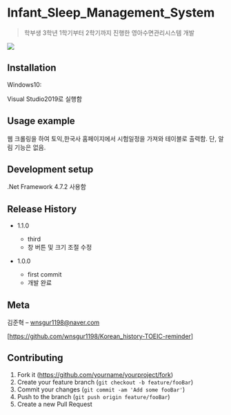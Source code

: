 # Infant_Sleep_Management_System
>학부생 3학년 1학기부터 2학기까지 진행한 영아수면관리시스템 개발

![](readme-img/header.jpg)

## Installation

Windows10:

Visual Studio2019로 실행함

## Usage example

웹 크롤링을 하여 토익,한국사 홈페이지에서 시험일정을 가져와 테이블로 출력함.
단, 알림 기능은 없음.

## Development setup

.Net Framework 4.7.2 사용함

## Release History

* 1.1.0
    * third
    * 창 버튼 및 크기 조절 수정

* 1.0.0
    * first commit
    * 개발 완료

## Meta

김준혁 – wnsgur1198@naver.com

[https://github.com/wnsgur1198/Korean_history-TOEIC-reminder]

## Contributing

1. Fork it (<https://github.com/yourname/yourproject/fork>)
2. Create your feature branch (`git checkout -b feature/fooBar`)
3. Commit your changes (`git commit -am 'Add some fooBar'`)
4. Push to the branch (`git push origin feature/fooBar`)
5. Create a new Pull Request

<!-- Markdown link & img dfn's -->
